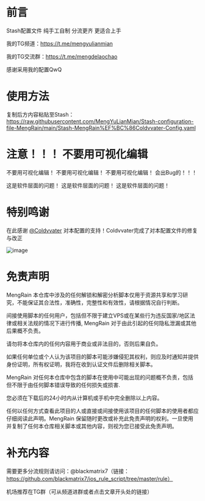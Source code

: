 # 前言
Stash配置文件 纯手工自制 分流更齐 更适合上手

我的TG频道：https://t.me/mengyulianmian

我的TG交流群：https://t.me/mengdelaochao

感谢采用我的配置QwQ 

# 使用方法
复制后方内容粘贴至Stash：https://raw.githubusercontent.com/MengYuLianMian/Stash-configuration-file-MengRain/main/Stash-MengRain%EF%BC%86Coldvvater-Config.yaml


# 注意！！！ 不要用可视化编辑

不要用可视化编辑！   不要用可视化编辑！   不要用可视化编辑！ 会出Bug的！！！

这是软件层面的问题！  这是软件层面的问题！  这是软件层面的问题！

# 特别鸣谢
在此感谢 [@Coldvvater](https://github.com/Coldvvater) 对本配置的支持！Coldvvater完成了对本配置文件的修复与改正

![image](https://user-images.githubusercontent.com/89105781/193831651-057e7145-fdea-48d4-b73e-1709b1d22944.png)



# 免责声明
MengRain 本仓库中涉及的任何解锁和解密分析脚本仅用于资源共享和学习研究，不能保证其合法性，准确性，完整性和有效性，请根据情况自行判断。

间接使用脚本的任何用户，包括但不限于建立VPS或在某些行为违反国家/地区法律或相关法规的情况下进行传播, MengRain 对于由此引起的任何隐私泄漏或其他后果概不负责。

请勿将本仓库内的任何内容用于商业或非法目的，否则后果自负。

如果任何单位或个人认为该项目的脚本可能涉嫌侵犯其权利，则应及时通知并提供身份证明，所有权证明，我将在收到认证文件后删除相关脚本。

MengRain 对任何本仓库中包含的脚本在使用中可能出现的问题概不负责，包括但不限于由任何脚本错误导致的任何损失或损害.

您必须在下载后的24小时内从计算机或手机中完全删除以上内容。

任何以任何方式查看此项目的人或直接或间接使用该项目的任何脚本的使用者都应仔细阅读此声明。MengRain 保留随时更改或补充此免责声明的权利。一旦使用并复制了任何本仓库相关脚本或其他内容，则视为您已接受此免责声明。


# 补充内容
需要更多分流规则请访问：@blackmatrix7（链接：https://github.com/blackmatrix7/ios_rule_script/tree/master/rule）

机场推荐在TG群（可从频道进群或者点击文章开头处的链接）

